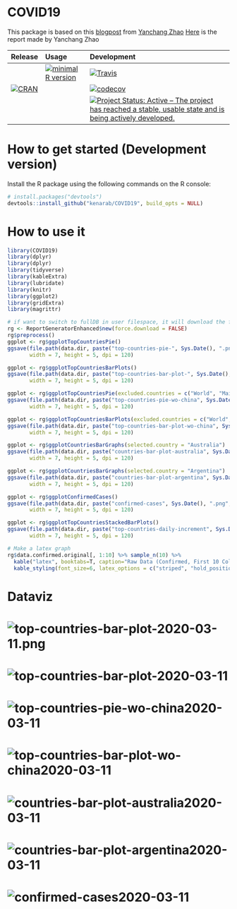 # COVID19

 <!-- . -->

This package is based on this [blogpost](https://www.r-bloggers.com/coronavirus-data-analysis-with-r-tidyverse-and-ggplot2/) from [Yanchang Zhao](https://www.r-bloggers.com/author/yanchang-zhao/)
[Here](https://78462f86-a-e2d7344e-s-sites.googlegroups.com/a/rdatamining.com/www/docs/Coronavirus-data-analysis-world.pdf?attachauth=ANoY7cpG0jhQX4KQkAGcfnXtNxalgBn3uGcezFmRFwSB5SUumv6PPgxE3E7Vr0Td5nYYXh8tJShzfrT5p3PtIJgbpMEyx0YsQzAP0-r8MudNWb8nUGRQxF2BNfWTzJztSDb-X7hmjSDQW8rws8_xt5KHlmjSCd21rm--gYFFJb0OpgfPMsMVgkG8hfHxLmNznz6hU7VoJFesrX3FXNRO_Rr1tTJz3VLRBwOIiJ1UdPjXMp06XQIdn3Q%3D&attredirects=3) is the report made by Yanchang Zhao 



| Release | Usage | Development |
|:--------|:------|:------------|
| | [![minimal R version](https://img.shields.io/badge/R%3E%3D-3.4.0-blue.svg)](https://cran.r-project.org/) | [![Travis](https://travis-ci.org/kenarab/COVID19.svg?branch=master)](https://travis-ci.org/kenarab/COVID19) |
| [![CRAN](http://www.r-pkg.org/badges/version/COVID19)](https://cran.r-project.org/package=COVID19) | | [![codecov](https://codecov.io/gh/kenarab/COVID19/branch/master/graph/badge.svg)](https://codecov.io/gh/kenarab/COVID19) |
|||[![Project Status: Active – The project has reached a stable, usable state and is being actively developed.](https://www.repostatus.org/badges/latest/active.svg)](https://www.repostatus.org/#active)|


# How to get started (Development version)

Install the R package using the following commands on the R console:

```R
# install.packages("devtools")
devtools::install_github("kenarab/COVID19", build_opts = NULL)
```

# How to use it
```R
library(COVID19)
library(dplyr)
library(dplyr)
library(tidyverse)
library(kableExtra)
library(lubridate)
library(knitr)
library(ggplot2)
library(gridExtra)
library(magrittr)

# if want to switch to fullDB in user filespace, it will download the full database
rg <- ReportGeneratorEnhanced$new(force.download = FALSE)
rg$preprocess()
ggplot <- rg$ggplotTopCountriesPie()
ggsave(file.path(data.dir, paste("top-countries-pie-", Sys.Date(), ".png", sep ="")), ggplot,
       width = 7, height = 5, dpi = 120)

ggplot <- rg$ggplotTopCountriesBarPlots()
ggsave(file.path(data.dir, paste("top-countries-bar-plot-", Sys.Date(), ".png", sep ="")), ggplot,
       width = 7, height = 5, dpi = 120)

ggplot <- rg$ggplotTopCountriesPie(excluded.countries = c("World", "Mainland China"))
ggsave(file.path(data.dir, paste("top-countries-pie-wo-china", Sys.Date(), ".png", sep ="")), ggplot,
       width = 7, height = 5, dpi = 120)

ggplot <- rg$ggplotTopCountriesBarPlots(excluded.countries = c("World", "Mainland China"))
ggsave(file.path(data.dir, paste("top-countries-bar-plot-wo-china", Sys.Date(), ".png", sep ="")), ggplot,
       width = 7, height = 5, dpi = 120)

ggplot <- rg$ggplotCountriesBarGraphs(selected.country = "Australia")
ggsave(file.path(data.dir, paste("countries-bar-plot-australia", Sys.Date(), ".png", sep ="")), ggplot,
       width = 7, height = 5, dpi = 120)

ggplot <- rg$ggplotCountriesBarGraphs(selected.country = "Argentina")
ggsave(file.path(data.dir, paste("countries-bar-plot-argentina", Sys.Date(), ".png", sep ="")), ggplot,
       width = 7, height = 5, dpi = 120)

ggplot <- rg$ggplotConfirmedCases()
ggsave(file.path(data.dir, paste("confirmed-cases", Sys.Date(), ".png", sep ="")), ggplot,
       width = 7, height = 5, dpi = 120)

ggplot <- rg$ggplotTopCountriesStackedBarPlots()
ggsave(file.path(data.dir, paste("top-countries-daily-increment", Sys.Date(), ".png", sep ="")), ggplot,
       width = 7, height = 5, dpi = 120)

# Make a latex graph
rg$data.confirmed.original[, 1:10] %>% sample_n(10) %>%
  kable("latex", booktabs=T, caption="Raw Data (Confirmed, First 10 Columns only)") %>%
  kable_styling(font_size=6, latex_options = c("striped", "hold_position", "repeat_header"))
```

# Dataviz


# ![top-countries-bar-plot-2020-03-11.png](https://github.com/kenarab/COVID19/blob/master/inst/extdata/top-countries-pie-2020-03-11.png)
# ![top-countries-bar-plot-2020-03-11](https://github.com/kenarab/COVID19/blob/master/inst/extdata/top-countries-bar-plot-2020-03-11.png)
# ![top-countries-pie-wo-china2020-03-11](https://github.com/kenarab/COVID19/blob/master/inst/extdata/top-countries-pie-wo-china2020-03-11.png)
# ![top-countries-bar-plot-wo-china2020-03-11](https://github.com/kenarab/COVID19/blob/master/inst/extdata/top-countries-bar-plot-wo-china2020-03-11.png)
# ![countries-bar-plot-australia2020-03-11](https://github.com/kenarab/COVID19/blob/master/inst/extdata/countries-bar-plot-australia2020-03-11.png)
# ![countries-bar-plot-argentina2020-03-11](https://github.com/kenarab/COVID19/blob/master/inst/extdata/countries-bar-plot-argentina2020-03-11.png)
# ![confirmed-cases2020-03-11](https://github.com/kenarab/COVID19/blob/master/inst/extdata/confirmed-cases2020-03-11.png)

